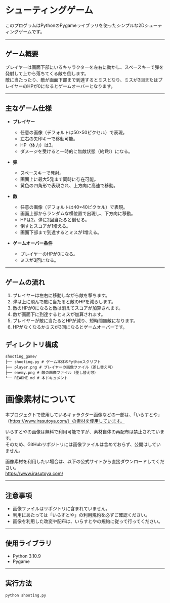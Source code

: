 # シューティングゲーム

このプログラムはPythonのPygameライブラリを使ったシンプルな2Dシューティングゲームです。

---

## ゲーム概要

プレイヤーは画面下部にいるキャラクターを左右に動かし、スペースキーで弾を発射して上から落ちてくる敵を倒します。  
敵に当たったり、敵が画面下部まで到達するとミスとなり、ミスが3回またはプレイヤーのHPが0になるとゲームオーバーとなります。

---

## 主なゲーム仕様

- **プレイヤー**
  - 任意の画像（デフォルトは50×50ピクセル）で表現。
  - 左右の矢印キーで移動可能。
  - HP（体力）は3。
  - ダメージを受けると一時的に無敵状態（約1秒）になる。

- **弾**
  - スペースキーで発射。
  - 画面上に最大5発まで同時に存在可能。
  - 黄色の四角形で表現され、上方向に高速で移動。

- **敵**
  - 任意の画像（デフォルトは40×40ピクセル）で表現。
  - 画面上部からランダムな横位置で出現し、下方向に移動。
  - HPは2。弾に2回当たると倒せる。
  - 倒すとスコアが1増える。
  - 画面下部まで到達するとミスが1増える。

- **ゲームオーバー条件**
  - プレイヤーのHPが0になる。
  - ミスが3回になる。

---

## ゲームの流れ

1. プレイヤーは左右に移動しながら敵を撃ちます。  
2. 弾は上に飛んで敵に当たると敵のHPを減らします。  
3. 敵のHPが0になると敵は消えてスコアが加算されます。  
4. 敵が画面下に到達するとミスが加算されます。  
5. プレイヤーが敵に当たるとHPが減り、短時間無敵になります。  
6. HPがなくなるかミスが3回になるとゲームオーバーです。

## ディレクトリ構成
```
shooting_game/
├── shooting.py # ゲーム本体のPythonスクリプト
├── player.png # プレイヤーの画像ファイル（差し替え可）
├── enemy.png # 敵の画像ファイル（差し替え可）
└── README.md # 本ドキュメント
```

# 画像素材について

本プロジェクトで使用しているキャラクター画像などの一部は、「いらすとや」（https://www.irasutoya.com/）の素材を使用しています。

いらすとやの画像は無料で利用可能ですが、素材自体の再配布は禁止されています。  
そのため、GitHubリポジトリには画像ファイルは含めておらず、公開はしていません。

画像素材を利用したい場合は、以下の公式サイトから直接ダウンロードしてください。  
https://www.irasutoya.com/

---

## 注意事項

- 画像ファイルはリポジトリに含まれていません。  
- 利用にあたっては「いらすとや」の利用規約を必ずご確認ください。  
- 画像を利用した改変や配布は、いらすとやの規約に従って行ってください。

---

## 使用ライブラリ

- Python 3.10.9 
- Pygame

---

## 実行方法

```bash
python shooting.py
